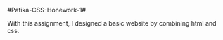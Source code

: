 #Patika-CSS-Honework-1#

With this assignment, I designed a basic website by combining html and css.